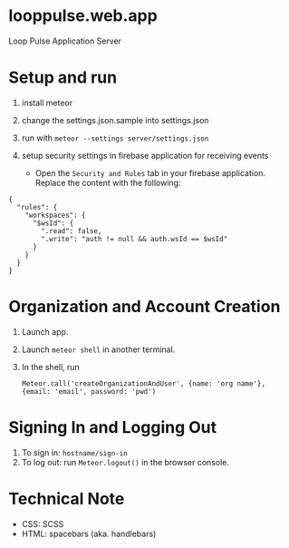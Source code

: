 looppulse.web.app
=================

Loop Pulse Application Server

Setup and run
=================

1. install meteor
2. change the settings.json.sample into settings.json
3. run with `meteor --settings server/settings.json`
4. setup security settings in firebase application for receiving events
    
   - Open the `Security and Rules` tab in your firebase application. Replace the content with the following:
  ```
  {
    "rules": {
      "workspaces": {
        "$wsId": {
          ".read": false,
          ".write": "auth != null && auth.wsId == $wsId"
        }
      }
    }
  }
  ```

Organization and Account Creation
======================================

1. Launch app.
2. Launch `meteor shell` in another terminal.
3. In the shell, run 

   `Meteor.call('createOrganizationAndUser', {name: 'org name'}, {email: 'email', password: 'pwd')`


Signing In and Logging Out
==========================

1. To sign in: `hostname/sign-in`
2. To log out: run `Meteor.logout()` in the browser console.

Technical Note
=================

- CSS: SCSS
- HTML: spacebars (aka. handlebars)
